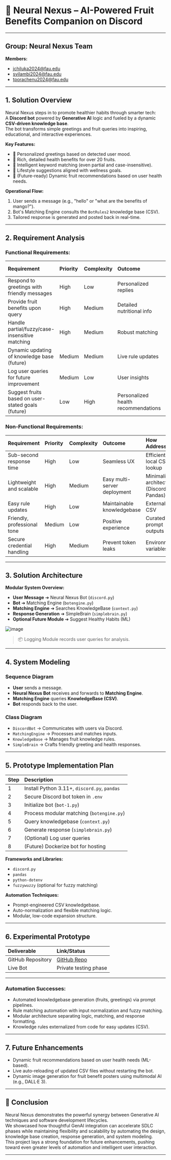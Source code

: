 

# 🍎 Neural Nexus – AI-Powered Fruit Benefits Companion on Discord

---

## Group: Neural Nexus Team
**Members:**  
- jchiluka2024@fau.edu  
- svilambi2024@fau.edu  
- tporachenu2024@fau.edu

---

## 1. Solution Overview

Neural Nexus steps in to promote healthier habits through smarter tech:  
A **Discord bot** powered by **Generative AI** logic and fueled by a dynamic **CSV-driven knowledge base**.  
The bot transforms simple greetings and fruit queries into inspiring, educational, and interactive experiences.

**Key Features:**
- 🌟 Personalized greetings based on detected user mood.
- 🍎 Rich, detailed health benefits for over 20 fruits.
- 🧠 Intelligent keyword matching (even partial and case-insensitive).
- 🌱 Lifestyle suggestions aligned with wellness goals.
- 🔮 (Future-ready) Dynamic fruit recommendations based on user health needs.

**Operational Flow:**
1. User sends a message (e.g., "hello" or "what are the benefits of mango?").
2. Bot's Matching Engine consults the `BotRules2` knowledge base (CSV).
3. Tailored response is generated and posted back in real-time.

---

## 2. Requirement Analysis

### Functional Requirements:
| Requirement | Priority | Complexity | Outcome | GenAI Automation |
|:---|:---|:---|:---|:---|
| Respond to greetings with friendly messages | High | Low | Personalized replies | Prompt-based generation |
| Provide fruit benefits upon query | High | Medium | Detailed nutritional info | CSV + prompt-curated text |
| Handle partial/fuzzy/case-insensitive matching | High | Medium | Robust matching | Input normalization + fuzzy lookup |
| Dynamic updating of knowledge base (future) | Medium | Medium | Live rule updates | CSV reload mechanism (future) |
| Log user queries for future improvement | Medium | Low | User insights | Simple logging |
| Suggest fruits based on user-stated goals (future) | Low | High | Personalized health recommendations | ML pipeline (future) |

### Non-Functional Requirements:
| Requirement | Priority | Complexity | Outcome | How Addressed |
|:---|:---|:---|:---|:---|
| Sub-second response time | High | Low | Seamless UX | Efficient local CSV lookup |
| Lightweight and scalable | High | Medium | Easy multi-server deployment | Minimalist architecture (Discord.py, Pandas) |
| Easy rule updates | High | Low | Maintainable knowledgebase | Externalized CSV |
| Friendly, professional tone | Medium | Low | Positive experience | Curated prompt outputs |
| Secure credential handling | High | Medium | Prevent token leaks | Environment variables |

---

## 3. Solution Architecture

**Modular System Overview:**

- **User Message** ➔ Neural Nexus Bot (`discord.py`)
- **Bot** ➔ Matching Engine (`botengine.py`)
- **Matching Engine** ➔ Searches KnowledgeBase (`context.py`)
- **Response Generation** ➔ SimpleBrain (`simplebrain.py`)
- **Optional Future Module** ➔ Suggest Healthy Habits (ML)

![image](https://github.com/user-attachments/assets/66452f9e-2af5-4a80-b18c-bef3bd5d3cc0)

> 📦 Logging Module records user queries for analysis.

---

## 4. System Modeling

### Sequence Diagram
- **User** sends a message.
- **Neural Nexus Bot** receives and forwards to **Matching Engine**.
- **Matching Engine** queries **KnowledgeBase (CSV)**.
- **Bot** responds back to the user.

### Class Diagram
- `DiscordBot` → Communicates with users via Discord.
- `MatchingEngine` → Processes and matches inputs.
- `KnowledgeBase` → Manages fruit knowledge rules.
- `SimpleBrain` → Crafts friendly greeting and health responses.

---

## 5. Prototype Implementation Plan

| Step | Description |
|:---|:---|
| 1 | Install Python 3.11+, `discord.py`, `pandas` |
| 2 | Secure Discord bot token in `.env` |
| 3 | Initialize bot (`bot-1.py`) |
| 4 | Process modular matching (`botengine.py`) |
| 5 | Query knowledgebase (`context.py`) |
| 6 | Generate response (`simplebrain.py`) |
| 7 | (Optional) Log user queries |
| 8 | (Future) Dockerize bot for hosting |

**Frameworks and Libraries:**
- `discord.py`
- `pandas`
- `python-dotenv`
- `fuzzywuzzy` (optional for fuzzy matching)

**Automation Techniques:**
- Prompt-engineered CSV knowledgebase.
- Auto-normalization and flexible matching logic.
- Modular, low-code expansion structure.

---

## 6. Experimental Prototype

| Deliverable | Link/Status |
|:---|:---|
| GitHub Repository | [GitHub Repo](https://github.com/Nchiluka18/Final_project/blob/main/README.md) |
| Live Bot | Private testing phase |

---

### Automation Successes:
- Automated knowledgebase generation (fruits, greetings) via prompt pipelines.
- Rule matching automation with input normalization and fuzzy matching.
- Modular architecture separating logic, matching, and response formatting.
- Knowledge rules externalized from code for easy updates (CSV).

---

## 7. Future Enhancements

- Dynamic fruit recommendations based on user health needs (ML-based).
- Live auto-reloading of updated CSV files without restarting the bot.
- Dynamic image generation for fruit benefit posters using multimodal AI (e.g., DALL·E 3).

---

## 📄 Conclusion

Neural Nexus demonstrates the powerful synergy between Generative AI techniques and software development lifecycles.  
We showcased how thoughtful GenAI integration can accelerate SDLC phases while maintaining flexibility and scalability by automating the design, knowledge base creation, response generation, and system modeling.  
This project lays a strong foundation for future enhancements, pushing toward even greater levels of automation and intelligent user interaction.

---

